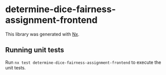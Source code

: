 # determine-dice-fairness-assignment-frontend

This library was generated with [Nx](https://nx.dev).

## Running unit tests

Run `nx test determine-dice-fairness-assignment-frontend` to execute the unit tests.
